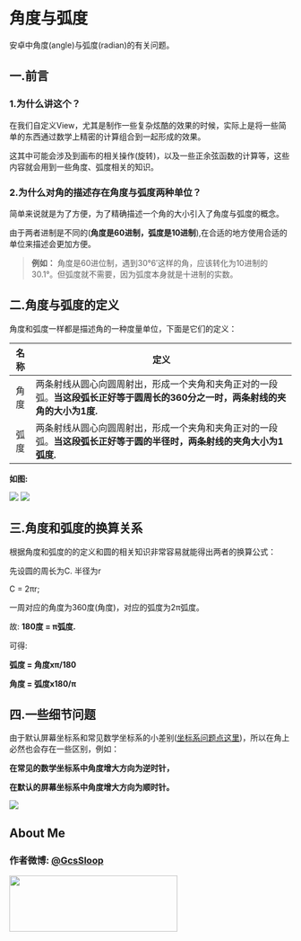 # 角度与弧度

安卓中角度(angle)与弧度(radian)的有关问题。

## 一.前言

### 1.为什么讲这个？

  在我们自定义View，尤其是制作一些复杂炫酷的效果的时候，实际上是将一些简单的东西通过数学上精密的计算组合到一起形成的效果。

这其中可能会涉及到画布的相关操作(旋转)，以及一些正余弦函数的计算等，这些内容就会用到一些角度、弧度相关的知识。

### 2.为什么对角的描述存在角度与弧度两种单位？

简单来说就是为了方便，为了精确描述一个角的大小引入了角度与弧度的概念。

由于两者进制是不同的(**角度是60进制，弧度是10进制**),在合适的地方使用合适的单位来描述会更加方便。

> **例如：**
角度是60进位制，遇到30°6′这样的角，应该转化为10进制的30.1°。但弧度就不需要，因为弧度本身就是十进制的实数。


## 二.角度与弧度的定义

角度和弧度一样都是描述角的一种度量单位，下面是它们的定义：

名称 | 定义
:---:| ---
角度 | 两条射线从圆心向圆周射出，形成一个夹角和夹角正对的一段弧。**当这段弧长正好等于圆周长的360分之一时，两条射线的夹角的大小为1度.**
弧度 | 两条射线从圆心向圆周射出，形成一个夹角和夹角正对的一段弧。**当这段弧长正好等于圆的半径时，两条射线的夹角大小为1弧度.**

**如图:**

![](http://ww1.sinaimg.cn/large/005Xtdi2jw1f1s0f975hmj308c0dwmxh.jpg)
![](http://ww3.sinaimg.cn/large/005Xtdi2jw1f1s0g3rcg2j308c0dw3yw.jpg)


## 三.角度和弧度的换算关系
根据角度和弧度的的定义和圆的相关知识非常容易就能得出两者的换算公式：

先设圆的周长为C. 半径为r

C = 2πr;

一周对应的角度为360度(角度)，对应的弧度为2π弧度。

故: **180度 = π弧度.**

可得:

**弧度 = 角度xπ/180**

**角度 = 弧度x180/π**


## 四.一些细节问题
由于默认屏幕坐标系和常见数学坐标系的小差别([坐标系问题点这里](https://github.com/GcsSloop/AndroidNote/blob/master/CustomView/Base/%5B1%5DCoordinateSystem.md))，所以在角上必然也会存在一些区别，例如：

**在常见的数学坐标系中角度增大方向为逆时针，**

**在默认的屏幕坐标系中角度增大方向为顺时针。**

![](http://ww3.sinaimg.cn/large/005Xtdi2jw1f1s2wnsewfj308c0dwt94.jpg)

## About Me
### 作者微博: [@GcsSloop](http://weibo.com/GcsSloop)
<a href="https://github.com/GcsSloop/SloopBlog/blob/master/FINDME.md" target="_blank"> <img src="http://ww4.sinaimg.cn/large/005Xtdi2gw1f1qn89ihu3j315o0dwwjc.jpg" width=300 height=100 /> </a>



